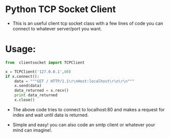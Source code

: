 Python TCP Socket Client
============
* This is an useful client tcp socket class with a few lines of code you can connect to whatever server/port you want.


# Usage:

```python
from  clientsocket import TCPClient

x = TCPClient('127.0.0.1',80)
if x.connect():
    data = """GET / HTTP/1.1\r\nHost:localhost\r\n\r\n"""
    x.send(data)
    data_returned = x.recv()
    print data_returned
    x.close()

```

* The above code tries to connect to localhost:80 and makes a request for index and wait until data is returned.

* Simple and easy! you can also code an smtp client or whatever your mind can imagine!.

